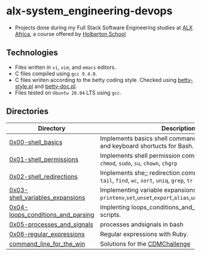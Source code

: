 # alx-system_engineering-devops

- Projects done during my Full Stack Software Engineering studies at [ALX Africa](https://www.alxafrica.com/software-engineering-2022/), a course offered by [Holberton School](https://www.holbertonschool.com/)

## Technologies
- Files written in ```vi```, ```vim```, and ```emacs``` editors. 
- C files compiled using ```gcc 9.4.0```.
- C files wriiten according to the betty coding style. Checked using [betty-style.pl](https://github.com/holbertonschool/Betty/blob/master/betty-style.pl) and [betty-doc.pl](https://github.com/holbertonschool/Betty/blob/master/betty-doc.pl).
- Files tested on ```Ubuntu 20.04``` LTS using ```gcc```.

## Directories 
| Directory  | Description |
| ---  | --- |
|[0x00-shell_basics](0x00-shell_basics)| Implements basics shell commands, file manipulation, and keyboard shortucts for Bash.|
|[0x01-shell_permissions](0x01-shell_permissions)|Implements shell permission commands including ```chmod```, ```sudo```, ```su```, ```chown```, ```chgrp```|
|[0x02-shell_redirections](0x02-shell_redirections)|Implements she;; redirection commands including ```head```, ```tail```, ```find```, ```wc```, ```sort```, ```uniq```, ```grep```, ```tr```|
|[0x03-shell_variables_expansions](0x03-shell_variables_expansions)|Implementing variable expansions commands including ```printenv```,```set```,```unset```,```export```,```alias```,```unalias```,```.```,```source```,```printf```|
|[0x04-loops_conditions_and_parsing](0x04-loops_conditions_and_parsing)|Implenting loops_conditions_and_parsing with bash scripts.|
|[0x05-processes_and_signals](0x05-processes_and_signals)|processes andsignals in bash|
|[0x06-regular_expressions](0x06-regular_expressions)| Regular expressions with Ruby.|
|[command_line_for_the_win](command_line_for_the_win)|Solutions for the [CDMChallenge](https://cmdchallenge.com/)|
